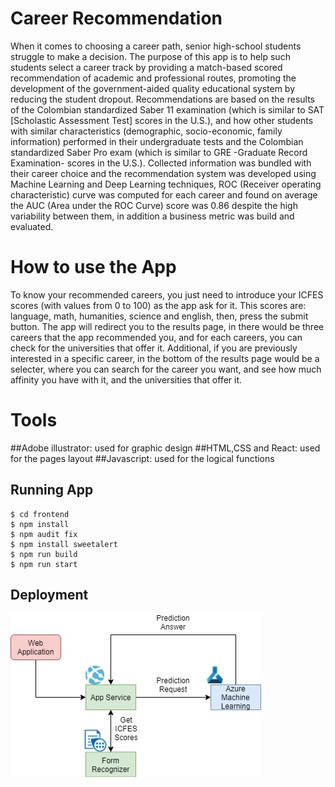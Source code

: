 # Career Recommendation

When it comes to choosing a career path, senior high-school students struggle to make a decision. The purpose of this app is to help such students select a career track by providing a match-based scored recommendation of academic and professional routes, promoting the development of the government-aided quality educational system by reducing the student dropout. Recommendations are based on the results of the Colombian standardized Saber 11 examination (which is similar to SAT [Scholastic Assessment Test] scores in the U.S.), and how other students with similar characteristics (demographic, socio-economic, family information) performed in their undergraduate tests and the Colombian standardized Saber Pro exam (which is similar to GRE -Graduate Record Examination- scores in the U.S.). Collected information was bundled with their career choice and the recommendation system was developed using Machine Learning and Deep Learning techniques, ROC (Receiver operating characteristic) curve was computed for each career and found on average the AUC (Area under the ROC Curve) score was 0.86 despite the high variability between them, in addition a business metric was build and evaluated.

# How to use the App

To know your recommended careers, you just need to introduce your ICFES scores (with values from 0 to 100) as the app ask for it. This scores are: language, math, humanities, science and english, then, press the submit button. The app will redirect you to the results page, in there would be three careers that the app recommended you, and for each careers, you can check for the universities that offer it. Additional, if you are previously interested in a specific career, in the bottom of the results page would be a selecter, where you can search for the career you want, and see how much affinity you have with it, and the universities that offer it.

# Tools
##Adobe illustrator: used for graphic design
##HTML,CSS and React: used for the pages layout
##Javascript: used for the logical functions

## Running App
```
$ cd frontend
$ npm install
$ npm audit fix
$ npm install sweetalert
$ npm run build
$ npm run start
```
## Deployment
![Azure Architecture](./images/azure.jpeg)

